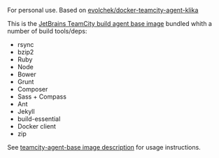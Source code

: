 For personal use. Based on [evolchek/docker-teamcity-agent-klika](https://github.com/evolchek/docker-teamcity-agent-klika)

This is the [JetBrains TeamCity build agent base image](https://registry.hub.docker.com/u/klikatech/teamcity-agent-base/) bundled whith a number of build tools/deps:

* rsync
* bzip2
* Ruby
* Node
* Bower
* Grunt
* Composer
* Sass + Compass
* Ant
* Jekyll
* build-essential
* Docker client
* zip

See [teamcity-agent-base image description](https://registry.hub.docker.com/u/klikatech/teamcity-agent-base/) for usage instructions.
